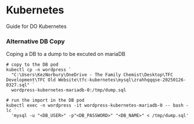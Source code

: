 # Kubernetes
Guide for DO Kubernetes


### Alternative DB Copy 
Coping a DB to a dump to be excuted on mariaDB

```
# copy to the DB pod
kubectl cp -n wordpress `
  "C:\Users\KezNorbury\OneDrive - The Family Chemist\Desktop\TFC  Development\TFC Old Website\tfc-kubernetes\mysql\zrahhqqqse-20250126-0327.sql" `
  wordpress-kubernetes-mariadb-0:/tmp/dump.sql

# run the import in the DB pod
kubectl exec -n wordpress -it wordpress-kubernetes-mariadb-0 -- bash -lc `
  'mysql -u "<DB_USER>" -p"<DB_PASSWORD>" "<DB_NAME>" < /tmp/dump.sql'
```
